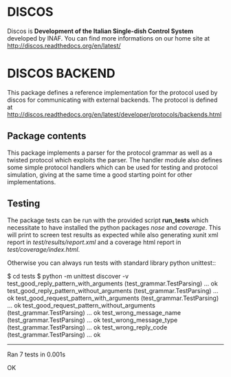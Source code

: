 DISCOS
======

Discos is **Development of the Italian Single-dish Control System**
developed by INAF. 
You can find more informations on our home site at
http://discos.readthedocs.org/en/latest/

DISCOS BACKEND
==============

This package defines a reference implementation for the protocol used by
discos for communicating with external backends. The protocol is defined
at
http://discos.readthedocs.org/en/latest/developer/protocols/backends.html

Package contents
----------------

This package implements a parser for the protocol grammar as well as a
twisted protocol which exploits the parser. 
The handler module also defines some simple protocol handlers which can
be used for testing and protocol simulation, giving at the same time a
good starting point for other implementations.

Testing
-------

The package tests can be run with the provided script **run_tests** which
necessitate to have installed the python packages *nose* and *coverage*. This
will print to screen test results as expected while also generating xunit xml
report in *test/results/report.xml* and a coverage html report in
*test/coverage/index.html*.

Otherwise you can always run tests with standard library python unittest::

  $ cd tests
  $ python -m unittest discover -v
  test_good_reply_pattern_with_arguments (test_grammar.TestParsing) ... ok
  test_good_reply_pattern_without_arguments (test_grammar.TestParsing) ... ok
  test_good_request_pattern_with_arguments (test_grammar.TestParsing) ... ok
  test_good_request_pattern_without_arguments (test_grammar.TestParsing) ... ok
  test_wrong_message_name (test_grammar.TestParsing) ... ok
  test_wrong_message_type (test_grammar.TestParsing) ... ok
  test_wrong_reply_code (test_grammar.TestParsing) ... ok

  ----------------------------------------------------------------------
  Ran 7 tests in 0.001s

  OK

